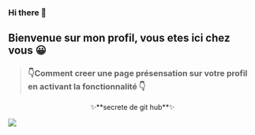 ### Hi there 👋

<!--
**RISMOO/RISMOO** is a ✨ _special_ ✨ repository because its `README.md` (this file) appears on your GitHub profile.

Here are some ideas to get you started:

- 🔭 I’m currently working on ...
- 🌱 I’m currently learning ...
- 👯 I’m looking to collaborate on ...
- 🤔 I’m looking for help with ...
- 💬 Ask me about ...
- 📫 How to reach me: ...
- 😄 Pronouns: ...
- ⚡ Fun fact: ...
-->
## Bienvenue sur mon profil, vous etes ici chez vous 😀
> ### 👇Comment creer une page présensation sur votre profil en activant la fonctionnalité 👇
<p align="center"> ✨**secrete de git hub**✨</p>

 ![](https://media.giphy.com/media/QvSqKdU7PCRTaKQkNX/giphy.gif)
